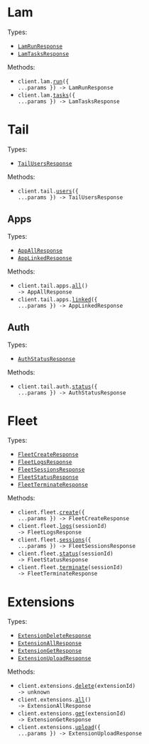 # Lam

Types:

- <code><a href="./src/resources/lam.ts">LamRunResponse</a></code>
- <code><a href="./src/resources/lam.ts">LamTasksResponse</a></code>

Methods:

- <code title="post /lam/run">client.lam.<a href="./src/resources/lam.ts">run</a>({ ...params }) -> LamRunResponse</code>
- <code title="get /lam/tasks">client.lam.<a href="./src/resources/lam.ts">tasks</a>({ ...params }) -> LamTasksResponse</code>

# Tail

Types:

- <code><a href="./src/resources/tail/tail.ts">TailUsersResponse</a></code>

Methods:

- <code title="get /tail/users">client.tail.<a href="./src/resources/tail/tail.ts">users</a>({ ...params }) -> TailUsersResponse</code>

## Apps

Types:

- <code><a href="./src/resources/tail/apps.ts">AppAllResponse</a></code>
- <code><a href="./src/resources/tail/apps.ts">AppLinkedResponse</a></code>

Methods:

- <code title="get /tail/apps">client.tail.apps.<a href="./src/resources/tail/apps.ts">all</a>() -> AppAllResponse</code>
- <code title="get /tail/linked-apps">client.tail.apps.<a href="./src/resources/tail/apps.ts">linked</a>({ ...params }) -> AppLinkedResponse</code>

## Auth

Types:

- <code><a href="./src/resources/tail/auth.ts">AuthStatusResponse</a></code>

Methods:

- <code title="get /tail/app/auth-status">client.tail.auth.<a href="./src/resources/tail/auth.ts">status</a>({ ...params }) -> AuthStatusResponse</code>

# Fleet

Types:

- <code><a href="./src/resources/fleet.ts">FleetCreateResponse</a></code>
- <code><a href="./src/resources/fleet.ts">FleetLogsResponse</a></code>
- <code><a href="./src/resources/fleet.ts">FleetSessionsResponse</a></code>
- <code><a href="./src/resources/fleet.ts">FleetStatusResponse</a></code>
- <code><a href="./src/resources/fleet.ts">FleetTerminateResponse</a></code>

Methods:

- <code title="post /sessions/create">client.fleet.<a href="./src/resources/fleet.ts">create</a>({ ...params }) -> FleetCreateResponse</code>
- <code title="get /sessions/{session_id}/logs">client.fleet.<a href="./src/resources/fleet.ts">logs</a>(sessionId) -> FleetLogsResponse</code>
- <code title="get /sessions">client.fleet.<a href="./src/resources/fleet.ts">sessions</a>({ ...params }) -> FleetSessionsResponse</code>
- <code title="get /sessions/{session_id}/status">client.fleet.<a href="./src/resources/fleet.ts">status</a>(sessionId) -> FleetStatusResponse</code>
- <code title="delete /sessions/{session_id}/terminate">client.fleet.<a href="./src/resources/fleet.ts">terminate</a>(sessionId) -> FleetTerminateResponse</code>

# Extensions

Types:

- <code><a href="./src/resources/extensions.ts">ExtensionDeleteResponse</a></code>
- <code><a href="./src/resources/extensions.ts">ExtensionAllResponse</a></code>
- <code><a href="./src/resources/extensions.ts">ExtensionGetResponse</a></code>
- <code><a href="./src/resources/extensions.ts">ExtensionUploadResponse</a></code>

Methods:

- <code title="delete /extensions/{extensionId}">client.extensions.<a href="./src/resources/extensions.ts">delete</a>(extensionId) -> unknown</code>
- <code title="get /extensions">client.extensions.<a href="./src/resources/extensions.ts">all</a>() -> ExtensionAllResponse</code>
- <code title="get /extensions/{extensionId}">client.extensions.<a href="./src/resources/extensions.ts">get</a>(extensionId) -> ExtensionGetResponse</code>
- <code title="post /extensions">client.extensions.<a href="./src/resources/extensions.ts">upload</a>({ ...params }) -> ExtensionUploadResponse</code>
